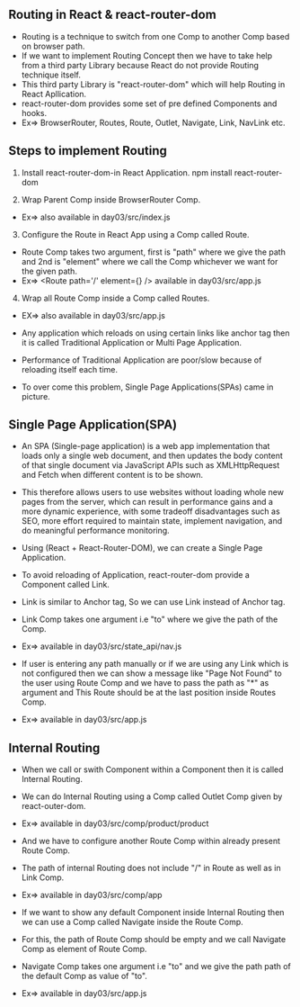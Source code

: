 ## Routing in React & react-router-dom
* Routing is a technique to switch from one Comp to another Comp based on browser path.
* If we want to implement Routing Concept then we have to take help from a third party Library because React do not provide Routing technique itself.
* This third party Library is "react-router-dom" which will help Routing in React Apllication.
* react-router-dom provides some set of pre defined Components and hooks.
* Ex=> BrowserRouter, Routes, Route, Outlet, Navigate, Link, NavLink etc.

## Steps to implement Routing
1. Install react-router-dom-in React Application.
    npm install react-router-dom

2. Wrap Parent Comp inside BrowserRouter Comp.
* Ex=> <BrowserRouter>
            <App />
        </BrowserRouter>
        also available in day03/src/index.js

3. Configure the Route in React App using a Comp called Route.
* Route Comp takes two argument, first is "path" where we give the path and 2nd is "element" where we call the Comp whichever we want for the given path.
* Ex=> <Route path='/' element={<Home />} />
    available in day03/src/app.js

4. Wrap all Route Comp inside a Comp called Routes.
* EX=> <Routes>
            <Route path='' element=''/>
            <Route path='' element=''/>
        </Routes>
        also available in day03/src/app.js

* Any application which reloads on using certain links like anchor tag then it is called Traditional Application or Multi Page Application.
* Performance of Traditional Application are poor/slow because of reloading itself each time.
* To over come this problem, Single Page Applications(SPAs) came in picture.


## Single Page Application(SPA)
* An SPA (Single-page application) is a web app implementation that loads only a single web document, and then updates the body content of that single document via JavaScript APIs such as XMLHttpRequest and Fetch when different content is to be shown.

* This therefore allows users to use websites without loading whole new pages from the server, which can result in performance gains and a more dynamic experience, with some tradeoff disadvantages such as SEO, more effort required to maintain state, implement navigation, and do meaningful performance monitoring.

* Using (React + React-Router-DOM), we can create a Single Page Application.

* To avoid reloading of Application, react-router-dom provide a Component called Link.
* Link is similar to Anchor tag, So we can use Link instead of Anchor tag.
* Link Comp takes one argument i.e "to" where we give the path of the Comp.
* Ex=> available in day03/src/state_api/nav.js

* If user is entering any path manually or if we are using any Link which is not configured then we can show a message like "Page Not Found" to the user using Route Comp and we have to pass the path as "*" as argument and This Route should be at the last position inside Routes Comp.
* Ex=> available in day03/src/app.js


## Internal Routing
* When we call or swith Component within a Component then it is called Internal Routing.
* We can do Internal Routing using a Comp called Outlet Comp given by react-outer-dom.
* Ex=> available in day03/src/comp/product/product

* And we have to configure another Route Comp within already present Route Comp.
* The path of internal Routing does not include "/" in Route as well as in Link Comp.
* Ex=> available in day03/src/comp/app

* If we want to show any default Component inside Internal Routing then we can use a Comp called Navigate inside the Route Comp.
* For this, the path of Route Comp should be empty and we call Navigate Comp as element of Route Comp.
* Navigate Comp takes one argument i.e "to" and we give the path path of the default Comp as value of "to".
* Ex=> available in day03/src/app.js
